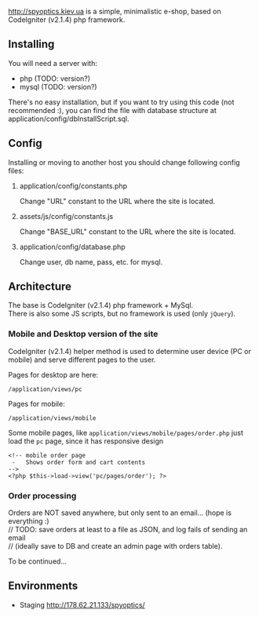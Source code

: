 http://spyoptics.kiev.ua is a simple, minimalistic e-shop, based on CodeIgniter (v2.1.4) php framework.

Installing
----------
You will need a server with:
- php (TODO: version?)
- mysql (TODO: version?)

There's no easy installation, but if you want to try using this code (not recommended :), you can find the file with database structure at application/config/dbInstallScript.sql.

Config
------
Installing or moving to another host you should change following config files:

1.  application/config/constants.php

    Change "URL" constant to the URL where the site is located.
    
2.  assets/js/config/constants.js

    Change "BASE_URL" constant to the URL where the site is located.
    
3.  application/config/database.php
 
    Change user, db name, pass, etc. for mysql.


Architecture
------------
The base is CodeIgniter (v2.1.4) php framework + MySql.  
There is also some JS scripts, but no framework is used (only `jQuery`).

### Mobile and Desktop version of the site
CodeIgniter (v2.1.4) helper method is used to determine user device (PC or mobile) and serve different pages to the user.

Pages for desktop are here:
```
/application/views/pc
```
Pages for mobile:
```
/application/views/mobile
```

Some mobile pages, like `application/views/mobile/pages/order.php` just load the `pc` page, since it has responsive design
```
<!-- mobile order page
 -	 Shows order form and cart contents
-->
<?php $this->load->view('pc/pages/order'); ?>
```

### Order processing
Orders are NOT saved anywhere, but only sent to an email... (hope is everything :)  
// TODO: save orders at least to a file as JSON, and log fails of sending an email  
// (ideally save to DB and create an admin page with orders table).

To be continued...

## Environments
- Staging
  http://178.62.21.133/spyoptics/
